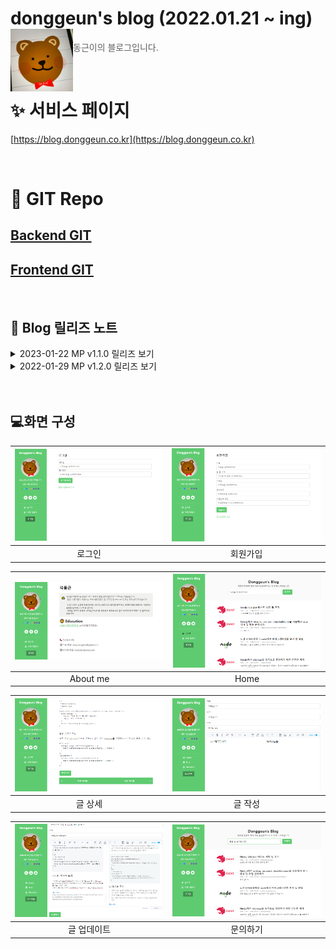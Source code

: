 # donggeun's blog (2022.01.21 ~ ing) <img src="./images/profile.jpg" align=left width="100" alt="Nest Logo" />
> 동근이의 블로그입니다.

<br/>

# ✨ 서비스 페이지
[https://blog.donggeun.co.kr](https://blog.donggeun.co.kr)

<br>

#  🌿 GIT Repo
## [Backend GIT](https://github.com/tjrehdrms123/blog-server)
## [Frontend GIT](https://github.com/tjrehdrms123/blog-client)


<br/>


## 📖 Blog 릴리즈 노트

<details>
<summary> 2023-01-22 MP v1.1.0 릴리즈 보기</summary>
<div markdown="1">   
  <h3>SEO 개선</h3>
  <ul>
    <li>react-helmet 적용</li>
    <li>동적 경로 sitemap 등록</li>
  </ul>
  <h3>버그 fix</h3>
  <ul>
    <li>쿼리스트링 없이 /home으로 접속했을때 꺠지는 이슈 수정</li>
  </ul>
</div>
</details>
<details>
<summary> 2022-01-29 MP v1.2.0 릴리즈 보기</summary>
<div markdown="1">       
  <h3>기능 fix</h3>
  <ul>
    <li>쿼리스트링 대신 react-router-dom 활용</li>
    <li>API 호출했을때 에러 및 예외 메세지가 정확히 오지 않는 부분 수정</li>
    <li>sitemap, rss 자동 업데이트 Shell Crontab등록</li>
  </ul>
</div>
</details>
<br><br>

## 💻화면 구성
![로그인](./images/page/login.png)|![회원가입](./images/page/register.png)|
| :-----------------------------------------------------------------------------------------------------------------: | :-----------------------------------------------------------------------------------------------------------------: | 
|로그인|회원가입

![About me](./images/page/aboutme.png)|![Home](./images/page/home.png)|
| :-----------------------------------------------------------------------------------------------------------------: | :-----------------------------------------------------------------------------------------------------------------: | 
|About me|Home

![글 상세](./images/page/view.png)|![글 작성](./images/page/write.png)|
| :-----------------------------------------------------------------------------------------------------------------: | :-----------------------------------------------------------------------------------------------------------------: | 
|글 상세|글 작성

![글 업데이트](./images/page/update.png)|![문의하기](./images/page/contact.png)|
| :-----------------------------------------------------------------------------------------------------------------: | :-----------------------------------------------------------------------------------------------------------------: | 
|글 업데이트|문의하기